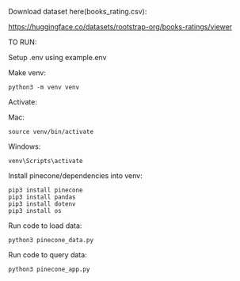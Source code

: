 Download dataset here(books_rating.csv):

https://huggingface.co/datasets/rootstrap-org/books-ratings/viewer

TO RUN:

Setup .env using example.env


Make venv:

	python3 -m venv venv


Activate:

Mac:
  
  	source venv/bin/activate
   
Windows:
 
	venv\Scripts\activate

Install pinecone/dependencies into venv:

	pip3 install pinecone
	pip3 install pandas
	pip3 install dotenv
	pip3 install os

Run code to load data:

	python3 pinecone_data.py

Run code to query data:

	python3 pinecone_app.py








